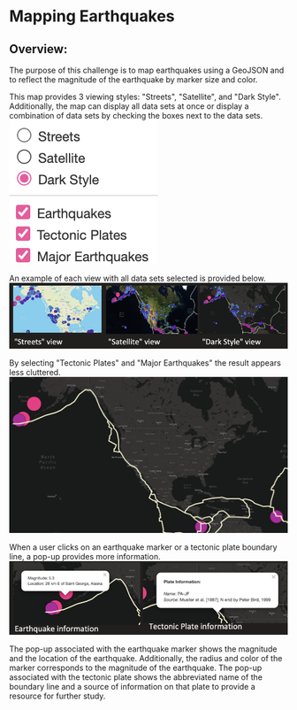 # Mapping Earthquakes

## Overview:
The purpose of this challenge is to map earthquakes using a GeoJSON and to reflect the magnitude of the earthquake by marker size and color.

This map provides 3 viewing styles: "Streets", "Satellite", and "Dark Style". Additionally, the map can display all data sets at once or display a combination of data sets by checking the boxes next to the data sets.  
![menu](https://github.com/laurlen2112/mapping_earthquakes/blob/main/resources/cropped%20menu.png)

An example of each view with all data sets selected is provided below.
![view](https://github.com/laurlen2112/mapping_earthquakes/blob/main/resources/new%20side%20by%20side.png)

By selecting "Tectonic Plates" and "Major Earthquakes" the result appears less cluttered.
![majquakes](https://github.com/laurlen2112/mapping_earthquakes/blob/main/resources/dark%20maj%20quakes%20and%20plates.png)

When a user clicks on an earthquake marker or a tectonic plate boundary line, a pop-up provides more information.
![popup](https://github.com/laurlen2112/mapping_earthquakes/blob/main/resources/popups.png)

The pop-up associated with the earthquake marker shows the magnitude and the location of the earthquake.  Additionally, the radius and color of the marker corresponds to the magnitude of the earthquake.  The pop-up associated with the tectonic plate shows the abbreviated name of the boundary line and a source of information on that plate to provide a resource for further study.
